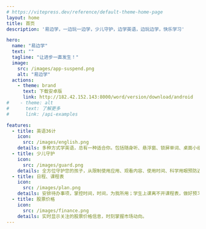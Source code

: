 ```yaml
---
# https://vitepress.dev/reference/default-theme-home-page
layout: home
title: 首页
description: '易边学，一边玩一边学，少儿守护，边学英语，边玩边学，快乐学习'

hero:
  name: "易边学"
  text: ""
  tagline: "让进步一直发生！"
  image:
    src: /images/app-suspend.png
    alt: "易边学"
  actions:
    - theme: brand
      text: 下载安卓版
      link: http://182.42.152.143:8000/word/version/download/android
#    - theme: alt
#      text: 了解更多
#      link: /api-examples

features:
  - title: 英语36计
    icon:
      src: /images/english.png
    details: 多种方式学英语，总有一种适合你。包括随身听、悬浮窗、锁屏单词、桌面小组件、自然拼读、看英文影视实时语音识别提取词、图片理解、语法分析等。
  - title: 少儿守护
    icon:
      src: /images/guard.png
    details: 全方位守护您的孩子，从限制使用应用、观看内容、使用时间、科学用眼预防近视、儿童识字、学习知识等方面引导孩子合理使用手机，防止孩子沉迷手机。
  - title: 日程、课程表
    icon:
      src: /images/plan.png
    details: 安排待办事项，掌控时间，时间，为我所用；学生上课离不开课程表，做好预习，成绩更上一层楼。
  - title: 股票价格
    icon:
      src: /images/finance.png
    details: 实时显示关注的股票价格信息，时刻掌握市场动向。
---
```


<script setup>
import Download from '.vitepress/view/index.vue'
</script>

<Download />

